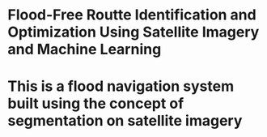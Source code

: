 # Flood-Free Routte Identification and Optimization Using Satellite Imagery and Machine Learning

# This is a flood navigation system built using the concept of segmentation on satellite imagery 
